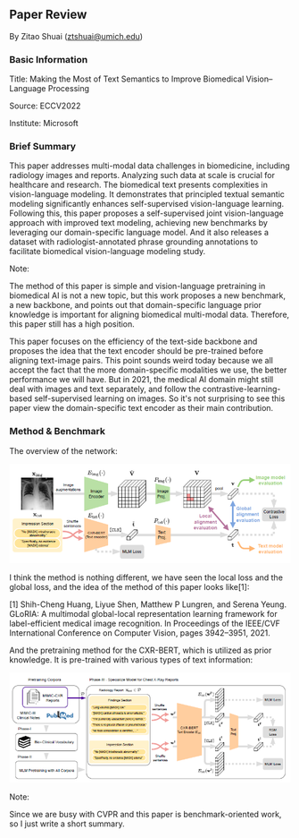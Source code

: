 ## Paper Review

By Zitao Shuai (ztshuai@umich.edu) 

### Basic Information

Title: Making the Most of Text Semantics to Improve Biomedical Vision–Language Processing

Source: ECCV2022

Institute: Microsoft

### Brief Summary

This paper addresses multi-modal data challenges in biomedicine, including radiology images and reports. Analyzing such data at scale is crucial for healthcare and research. The biomedical text presents complexities in vision-language modeling. It demonstrates that principled textual semantic modeling significantly enhances self-supervised vision-language learning.  Following this, this paper proposes a self-supervised joint vision-language approach with improved text modeling, achieving new benchmarks by leveraging our domain-specific language model. And it also releases a dataset with radiologist-annotated phrase grounding annotations to facilitate biomedical vision-language modeling study. 

Note:

The method of this paper is simple and vision-language pretraining in biomedical AI is not a new topic, but this work proposes a new benchmark, a new backbone, and points out that domain-specific language prior knowledge is important for aligning biomedical multi-modal data. Therefore, this paper still has a high position. 

This paper focuses on the efficiency of the text-side backbone and proposes the idea that the text encoder should be pre-trained before aligning text-image pairs. This point sounds weird today because we all accept the fact that the more domain-specific modalities we use, the better performance we will have. But in 2021, the medical AI domain might still deal with images and text separately, and follow the contrastive-learning-based self-supervised learning on images. So it's not surprising to see this paper view the domain-specific text encoder as their main contribution.

### Method & Benchmark

The overview of the network:

![image-20231102091435480](asset/image-20231102091435480.png)

I think the method is nothing different, we have seen the local loss and the global loss, and the idea of the method of this paper looks like[1]:

[1] Shih-Cheng Huang, Liyue Shen, Matthew P Lungren, and Serena Yeung. GLoRIA: A multimodal global-local representation learning framework for label-efficient medical image recognition. In Proceedings of the IEEE/CVF International Conference on Computer Vision, pages 3942–3951, 2021.

And the pretraining method for the CXR-BERT, which is utilized as prior knowledge. It is pre-trained with various types of text information:

![image-20231102103611357](asset/image-20231102103611357.png)

Note:

Since we are busy with CVPR and this paper is benchmark-oriented work, so I just write a short summary.
